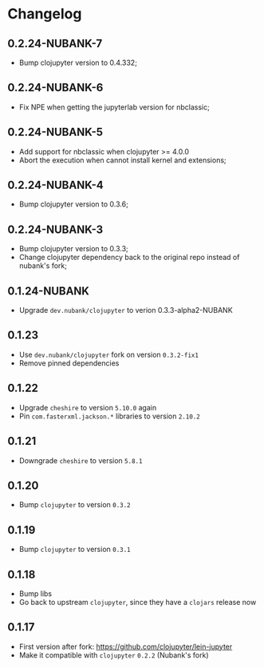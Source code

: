 # Changelog

## 0.2.24-NUBANK-7
- Bump clojupyter version to 0.4.332;

## 0.2.24-NUBANK-6
- Fix NPE when getting the jupyterlab version for nbclassic;

## 0.2.24-NUBANK-5
- Add support for nbclassic when clojupyter >= 4.0.0
- Abort the execution when cannot install kernel and extensions;

## 0.2.24-NUBANK-4
- Bump clojupyter version to 0.3.6;

## 0.2.24-NUBANK-3
- Bump clojupyter version to 0.3.3;
- Change clojupyter dependency back to the original repo instead of nubank's fork;

## 0.1.24-NUBANK
- Upgrade `dev.nubank/clojupyter` to verion 0.3.3-alpha2-NUBANK

## 0.1.23
- Use `dev.nubank/clojupyter` fork on version `0.3.2-fix1`
- Remove pinned dependencies

## 0.1.22
- Upgrade `cheshire` to version `5.10.0` again
- Pin `com.fasterxml.jackson.*` libraries to version `2.10.2`

## 0.1.21
- Downgrade `cheshire` to version `5.8.1`

## 0.1.20
- Bump `clojupyter` to version `0.3.2`

## 0.1.19
- Bump `clojupyter` to version `0.3.1`

## 0.1.18
- Bump libs
- Go back to upstream `clojupyter`, since they have a `clojars` release now

## 0.1.17
- First version after fork: https://github.com/clojupyter/lein-jupyter
- Make it compatible with `clojupyter` `0.2.2` (Nubank's fork)
